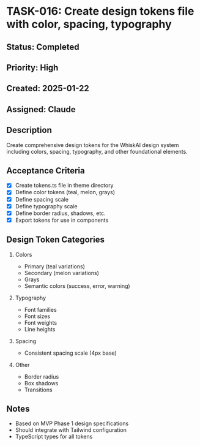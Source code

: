 # TASK-016: Create design tokens file with color, spacing, typography

## Status: Completed
## Priority: High
## Created: 2025-01-22
## Assigned: Claude

## Description
Create comprehensive design tokens for the WhiskAI design system including colors, spacing, typography, and other foundational elements.

## Acceptance Criteria
- [x] Create tokens.ts file in theme directory
- [x] Define color tokens (teal, melon, grays)
- [x] Define spacing scale
- [x] Define typography scale
- [x] Define border radius, shadows, etc.
- [x] Export tokens for use in components

## Design Token Categories
1. Colors
   - Primary (teal variations)
   - Secondary (melon variations)
   - Grays
   - Semantic colors (success, error, warning)

2. Typography
   - Font families
   - Font sizes
   - Font weights
   - Line heights

3. Spacing
   - Consistent spacing scale (4px base)

4. Other
   - Border radius
   - Box shadows
   - Transitions

## Notes
- Based on MVP Phase 1 design specifications
- Should integrate with Tailwind configuration
- TypeScript types for all tokens